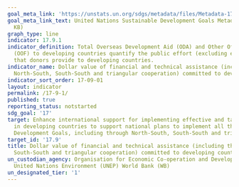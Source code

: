 ```yaml
---
goal_meta_link: 'https://unstats.un.org/sdgs/metadata/files/Metadata-17-09-01.pdf '
goal_meta_link_text: United Nations Sustainable Development Goals Metadata (PDF 209
  KB)
graph_type: line
indicator: 17.9.1
indicator_definition: Total Overseas Development Aid (ODA) and Other Official Flows
  (OOF) to developing countries quantify the public effort (excluding export credits)
  that donors provide to developing countries.
indicator_name: Dollar value of financial and technical assistance (including through
  North-South, South-South and triangular cooperation) committed to developing countries
indicator_sort_order: 17-09-01
layout: indicator
permalink: /17-9-1/
published: true
reporting_status: notstarted
sdg_goal: '17'
target: Enhance international support for implementing effective and targeted capacity-building
  in developing countries to support national plans to implement all the Sustainable
  Development Goals, including through North-South, South-South and triangular cooperation
target_id: '17.9'
title: Dollar value of financial and technical assistance (including through North-South,
  South-South and triangular cooperation) committed to developing countries
un_custodian_agency: Organisation for Economic Co-operation and Development (OECD)
  United Nations Environment (UNEP) World Bank (WB)
un_designated_tier: '1'
---
```

